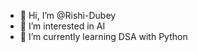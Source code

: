 - 👋 Hi, I’m @Rishi-Dubey
- 👀 I’m interested in AI 
- 🌱 I’m currently learning DSA with Python

<!---
Rishi-Dubey/Rishi-Dubey is a ✨ special ✨ repository because its `README.md` (this file) appears on your GitHub profile.
You can click the Preview link to take a look at your changes.
--->
